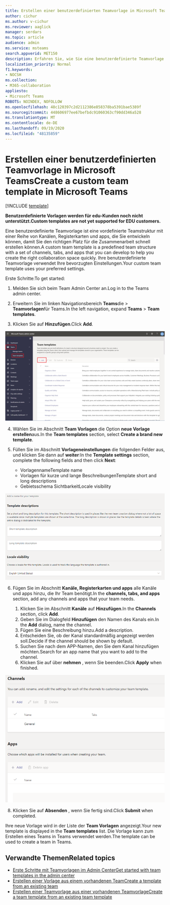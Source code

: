 ```yaml
---
title: Erstellen einer benutzerdefinierten Teamvorlage in Microsoft Teams
author: cichur
ms.author: v-cichur
ms.reviewer: aaglick
manager: serdars
ms.topic: article
audience: admin
ms.service: msteams
search.appverid: MET150
description: Erfahren Sie, wie Sie eine benutzerdefinierte Teamvorlage in Microsoft Teams erstellen.
localization_priority: Normal
f1.keywords:
- NOCSH
ms.collection:
- M365-collaboration
appliesto:
- Microsoft Teams
ROBOTS: NOINDEX, NOFOLLOW
ms.openlocfilehash: 48c120397c2d2112386e858378ba5391bae5389f
ms.sourcegitcommit: 448606977ee67befbdc91060363cf90dd346a528
ms.translationtype: MT
ms.contentlocale: de-DE
ms.lasthandoff: 09/19/2020
ms.locfileid: "48135859"
---
```

# <a name="create-a-custom-team-template-in-microsoft-teams"></a><span data-ttu-id="d34c7-103">Erstellen einer benutzerdefinierten Teamvorlage in Microsoft Teams</span><span class="sxs-lookup"><span data-stu-id="d34c7-103">Create a custom team template in Microsoft Teams</span></span>

[!INCLUDE [template](includes/preview-feature.md)]

<span data-ttu-id="d34c7-104">**Benutzerdefinierte Vorlagen werden für edu-Kunden noch nicht unterstützt.**</span><span class="sxs-lookup"><span data-stu-id="d34c7-104">**Custom templates are not yet supported for EDU customers.**</span></span>

<span data-ttu-id="d34c7-105">Eine benutzerdefinierte Teamvorlage ist eine vordefinierte Teamstruktur mit einer Reihe von Kanälen, Registerkarten und apps, die Sie entwickeln können, damit Sie den richtigen Platz für die Zusammenarbeit schnell erstellen können.</span><span class="sxs-lookup"><span data-stu-id="d34c7-105">A custom team template is a predefined team structure with a set of channels, tabs, and apps that you can develop to help you create the right collaboration space quickly.</span></span> <span data-ttu-id="d34c7-106">Ihre benutzerdefinierte Teamvorlage verwendet Ihre bevorzugten Einstellungen.</span><span class="sxs-lookup"><span data-stu-id="d34c7-106">Your custom team template uses your preferred settings.</span></span>  

<span data-ttu-id="d34c7-107">Erste Schritte:</span><span class="sxs-lookup"><span data-stu-id="d34c7-107">To get started:</span></span>

1. <span data-ttu-id="d34c7-108">Melden Sie sich beim Team Admin Center an.</span><span class="sxs-lookup"><span data-stu-id="d34c7-108">Log in to the Teams admin center.</span></span>

2. <span data-ttu-id="d34c7-109">Erweitern Sie im linken Navigationsbereich **Teams**die  >  **Teamvorlagen**für Teams.</span><span class="sxs-lookup"><span data-stu-id="d34c7-109">In the left navigation, expand **Teams** > **Team templates**.</span></span>

3. <span data-ttu-id="d34c7-110">Klicken Sie auf **Hinzufügen**.</span><span class="sxs-lookup"><span data-stu-id="d34c7-110">Click **Add**.</span></span>

![Abbildung des Dialogfelds "Team Vorlagen" mit hervorgehobener Option "hinzufügen"](media/team-templates-new.png)

4. <span data-ttu-id="d34c7-112">Wählen Sie im Abschnitt **Team Vorlagen** die Option **neue Vorlage erstellen**aus.</span><span class="sxs-lookup"><span data-stu-id="d34c7-112">In the **Team templates** section, select **Create a brand new template**.</span></span>

5. <span data-ttu-id="d34c7-113">Füllen Sie im Abschnitt **Vorlageneinstellungen** die folgenden Felder aus, und klicken Sie dann auf **weiter**:</span><span class="sxs-lookup"><span data-stu-id="d34c7-113">In the **Template settings** section, complete the following fields and then click **Next**:</span></span>
    - <span data-ttu-id="d34c7-114">Vorlagenname</span><span class="sxs-lookup"><span data-stu-id="d34c7-114">Template name</span></span>
    - <span data-ttu-id="d34c7-115">Vorlagen für kurze und lange Beschreibungen</span><span class="sxs-lookup"><span data-stu-id="d34c7-115">Template short and long descriptions</span></span>
    - <span data-ttu-id="d34c7-116">Gebietsschema Sichtbarkeit</span><span class="sxs-lookup"><span data-stu-id="d34c7-116">Locale visibility</span></span>  

![Abbildung des Dialogfelds "Namenseinstellungen für Team Vorlagen"](media/template-add-a-name.png)

6. <span data-ttu-id="d34c7-118">Fügen Sie im Abschnitt **Kanäle, Registerkarten und apps** alle Kanäle und apps hinzu, die Ihr Team benötigt.</span><span class="sxs-lookup"><span data-stu-id="d34c7-118">In the **channels, tabs, and apps** section, add any channels and apps that your team needs.</span></span>

    1. <span data-ttu-id="d34c7-119">Klicken Sie im Abschnitt **Kanäle** auf **Hinzufügen**.</span><span class="sxs-lookup"><span data-stu-id="d34c7-119">In the **Channels** section, click **Add**.</span></span>
    2. <span data-ttu-id="d34c7-120">Geben Sie im Dialogfeld **Hinzufügen** den Namen des Kanals ein.</span><span class="sxs-lookup"><span data-stu-id="d34c7-120">In the **Add** dialog, name the channel.</span></span>
    3. <span data-ttu-id="d34c7-121">Fügen Sie eine Beschreibung hinzu.</span><span class="sxs-lookup"><span data-stu-id="d34c7-121">Add a description.</span></span>
    4. <span data-ttu-id="d34c7-122">Entscheiden Sie, ob der Kanal standardmäßig angezeigt werden soll.</span><span class="sxs-lookup"><span data-stu-id="d34c7-122">Decide if the channel should be shown by default.</span></span>
    5. <span data-ttu-id="d34c7-123">Suchen Sie nach dem APP-Namen, den Sie dem Kanal hinzufügen möchten.</span><span class="sxs-lookup"><span data-stu-id="d34c7-123">Search for an app name that you want to add to the channel.</span></span>
    6. <span data-ttu-id="d34c7-124">Klicken Sie auf über **nehmen** , wenn Sie beenden.</span><span class="sxs-lookup"><span data-stu-id="d34c7-124">Click **Apply** when finished.</span></span>

![Abbildung des Bildschirms der Team Vorlagen Kanäle, Registerkarten und Apps](media/template-channels-tabs-apps.png)

8. <span data-ttu-id="d34c7-126">Klicken Sie auf **Absenden** , wenn Sie fertig sind.</span><span class="sxs-lookup"><span data-stu-id="d34c7-126">Click **Submit** when completed.</span></span>

<span data-ttu-id="d34c7-127">Ihre neue Vorlage wird in der Liste der **Team Vorlagen** angezeigt.</span><span class="sxs-lookup"><span data-stu-id="d34c7-127">Your new template is displayed in the **Team templates** list.</span></span> <span data-ttu-id="d34c7-128">Die Vorlage kann zum Erstellen eines Teams in Teams verwendet werden.</span><span class="sxs-lookup"><span data-stu-id="d34c7-128">The template can be used to create a team in Teams.</span></span>

## <a name="related-topics"></a><span data-ttu-id="d34c7-129">Verwandte Themen</span><span class="sxs-lookup"><span data-stu-id="d34c7-129">Related topics</span></span>

- [<span data-ttu-id="d34c7-130">Erste Schritte mit Teamvorlagen im Admin Center</span><span class="sxs-lookup"><span data-stu-id="d34c7-130">Get started with team templates in the admin center</span></span>](get-started-with-teams-templates-in-the-admin-console.md)
- [<span data-ttu-id="d34c7-131">Erstellen einer Vorlage aus einem vorhandenen Team</span><span class="sxs-lookup"><span data-stu-id="d34c7-131">Create a template from an existing team</span></span>](create-template-from-existing-team.md)
- [<span data-ttu-id="d34c7-132">Erstellen einer Teamvorlage aus einer vorhandenen Teamvorlage</span><span class="sxs-lookup"><span data-stu-id="d34c7-132">Create a team template from an existing team template</span></span>](create-template-from-existing-template.md)

